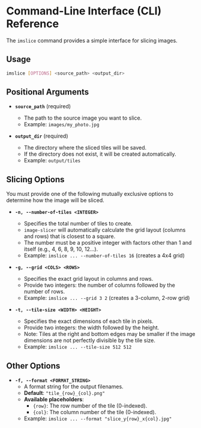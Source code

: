 # Command-Line Interface (CLI) Reference

The `imslice` command provides a simple interface for slicing images.

## Usage

```bash
imslice [OPTIONS] <source_path> <output_dir>
```

## Positional Arguments

-   **`source_path`** (required)
    -   The path to the source image you want to slice.
    -   Example: `images/my_photo.jpg`

-   **`output_dir`** (required)
    -   The directory where the sliced tiles will be saved.
    -   If the directory does not exist, it will be created automatically.
    -   Example: `output/tiles`

## Slicing Options

You must provide one of the following mutually exclusive options to determine how the image will be sliced.

-   **`-n, --number-of-tiles <INTEGER>`**
    -   Specifies the total number of tiles to create.
    -   `image-slicer` will automatically calculate the grid layout (columns and rows) that is closest to a square.
    -   The number must be a positive integer with factors other than 1 and itself (e.g., 4, 6, 8, 9, 10, 12...).
    -   Example: `imslice ... --number-of-tiles 16` (creates a 4x4 grid)

-   **`-g, --grid <COLS> <ROWS>`**
    -   Specifies the exact grid layout in columns and rows.
    -   Provide two integers: the number of columns followed by the number of rows.
    -   Example: `imslice ... --grid 3 2` (creates a 3-column, 2-row grid)

-   **`-t, --tile-size <WIDTH> <HEIGHT>`**
    -   Specifies the exact dimensions of each tile in pixels.
    -   Provide two integers: the width followed by the height.
    -   Note: Tiles at the right and bottom edges may be smaller if the image dimensions are not perfectly divisible by the tile size.
    -   Example: `imslice ... --tile-size 512 512`

## Other Options

-   **`-f, --format <FORMAT_STRING>`**
    -   A format string for the output filenames.
    -   **Default**: `"tile_{row}_{col}.png"`
    -   **Available placeholders**:
        -   `{row}`: The row number of the tile (0-indexed).
        -   `{col}`: The column number of the tile (0-indexed).
    -   Example: `imslice ... --format "slice_y{row}_x{col}.jpg"`
